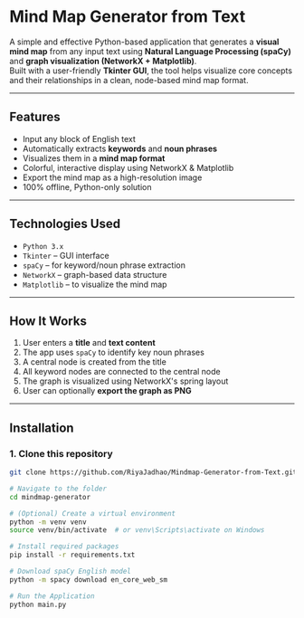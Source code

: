 # Mind Map Generator from Text

A simple and effective Python-based application that generates a **visual mind map** from any input text using **Natural Language Processing (spaCy)** and **graph visualization (NetworkX + Matplotlib)**.  
Built with a user-friendly **Tkinter GUI**, the tool helps visualize core concepts and their relationships in a clean, node-based mind map format.

---

## Features

- Input any block of English text
- Automatically extracts **keywords** and **noun phrases**
- Visualizes them in a **mind map format**
- Colorful, interactive display using NetworkX & Matplotlib
- Export the mind map as a high-resolution image
- 100% offline, Python-only solution

---

## Technologies Used

- `Python 3.x`
- `Tkinter` – GUI interface
- `spaCy` – for keyword/noun phrase extraction
- `NetworkX` – graph-based data structure
- `Matplotlib` – to visualize the mind map

---

## How It Works

1. User enters a **title** and **text content**
2. The app uses `spaCy` to identify key noun phrases
3. A central node is created from the title
4. All keyword nodes are connected to the central node
5. The graph is visualized using NetworkX's spring layout
6. User can optionally **export the graph as PNG**

---

## Installation


### 1. Clone this repository
```bash
git clone https://github.com/RiyaJadhao/Mindmap-Generator-from-Text.git

# Navigate to the folder
cd mindmap-generator

# (Optional) Create a virtual environment
python -m venv venv
source venv/bin/activate  # or venv\Scripts\activate on Windows

# Install required packages
pip install -r requirements.txt

# Download spaCy English model
python -m spacy download en_core_web_sm

# Run the Application
python main.py
